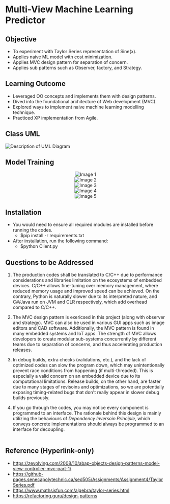 # Multi-View Machine Learning Predictor
## Objective
- To experiment with Taylor Series representation of Sine(x). 
- Applies naive ML model with cost minimization.
- Applies MVC design pattern for separation of concern.
- Applies sub patterns such as Observer, factory, and Strategy.

## Learning Outcome
- Leveraged OO concepts and implements them with design patterns.
- Dived into the foundational architecture of Web development (MVC).
- Explored ways to implement naive machine learning modelling technique.
- Practiced XP implementation from Agile. 

## Class UML
![Description of UML Diagram](./assets/UML.png)

## Model Training
<div style="display: flex; flex-direction: column; align-items: center;">
    <img src="./assets/img1.png" alt="Image 1">
    <img src="./assets/img2.png" alt="Image 2">
    <img src="./assets/img3.png" alt="Image 3">
    <img src="./assets/img4.png" alt="Image 4">
    <img src="./assets/img5.png" alt="Image 5">
</div>

## Installation
- You would need to ensure all required modules are installed before running the codes.
    + $pip install -r requirements.txt
- After installation, run the following command:
    + $python Client.py

## Questions to be Addressed
1. The production codes shall be translated to C/C++ due to performance considerations and libraries limitation on the ecosystems of embedded devices. C/C++ allows fine-tuning over memory management, where reduced memory usage and improved speed can be achieved. On the contrary, Python is naturally slower due to its interpreted nature, and C#/Java run on JVM and CLR respectively, which add overhead compared to C/C++.

2. The MVC design pattern is exericsed in this project (along with observer and strategy). MVC can also be used in various GUI apps such as image editors and CAD software. Additionally, the MVC pattern is found in many embedded systems and IoT apps. The strength of MVC allows developers to create modular sub-systems concurrently by different teams due to separation of concerns, and thus accelerating production releases.

3. In debug builds, extra checks (validations, etc.), and the lack of optimized codes can slow the program down, which may unintentionally prevent race conditions from happening (if multi-threaded). This is especially a valid concern on an embedded device due to its computational limitations. Release builds, on the other hand, are faster due to many stages of revisoins and optimizations, so we are potentially exposing timing-related bugs that don't really appear in slower debug builds previously.

4. If you go through the codes, you may notice every component is programmed to an interface. The rationale behind this design is mainly utilizing the behaviours of _Dependency Inversoin Principle_, which conveys concrete implementations should always be programmed to an interface for decoupling. <br></br>

## Reference (Hyperlink-only)
- https://zevolving.com/2008/10/abap-objects-design-patterns-model-view-controller-mvc-part-1/
- https://github-pages.senecapolytechnic.ca/sed505/Assignments/Assignment4/TaylorSeries.pdf
- https://www.mathsisfun.com/algebra/taylor-series.html
- https://refactoring.guru/design-patterns